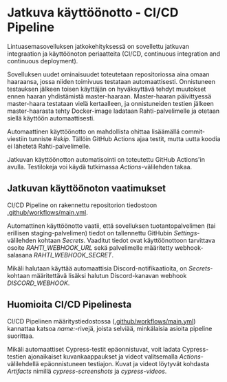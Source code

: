 # Jatkuva käyttöönotto - CI/CD Pipeline

Lintuasemasovelluksen jatkokehityksessä on sovellettu jatkuvan integraation ja käyttöönoton periaatteita (CI/CD, continuous integration and continuous deployment). 

Sovelluksen uudet ominaisuudet toteutetaan repositoriossa aina omaan haaraansa, jossa niiden toimivuus testataan automaattisesti. Onnistuneen testauksen jälkeen toisen käyttäjän on hyväksyttävä tehdyt muutokset ennen haaran yhdistämistä master-haaraan. Master-haaran päivittyessä master-haara testataan vielä kertaalleen, ja onnistuneiden testien jälkeen master-haarasta tehty Docker-image ladataan Rahti-palvelimelle ja otetaan siellä käyttöön automaattisesti.

Automaattinen käyttöönotto on mahdollista ohittaa lisäämällä commit-viestiin tunniste *#skip*. Tällöin GitHub Actions ajaa testit, mutta uutta koodia ei lähetetä Rahti-palvelimelle.

Jatkuvan käyttöönotton automatisointi on toteutettu GitHub Actions'in avulla. Testilokeja voi käydä tutkimassa *Actions*-välilehden takaa.

## Jatkuvan käyttöönoton vaatimukset

CI/CD Pipeline on rakennettu repositorion tiedostoon [.github/workflows/main.yml](https://github.com/luomus/lintuasemasovellus/blob/master/.github/workflows/main.yml).

Automattinen käyttöönotto vaatii, että sovelluksen tuotantopalvelimen (tai erillisen staging-palvelimen) tiedot on tallennettu GitHubin *Settings*-välilehden kohtaan *Secrets*. Vaaditut tiedot ovat käyttöönottoon tarvittava osoite *RAHTI_WEBHOOK_URL* sekä palvelimelle määritetty webhook-salasana *RAHTI_WEBHOOK_SECRET*.

Mikäli halutaan käyttää automaattisia Discord-notifikaatioita, on *Secrets*-kohtaan määritettävä lisäksi halutun Discord-kanavan webhook *DISCORD_WEBHOOK*.

## Huomioita CI/CD Pipelinesta

CI/CD Pipelinen määritystiedostossa ([.github/workflows/main.yml](https://github.com/luomus/lintuasemasovellus/blob/master/.github/workflows/main.yml)) kannattaa katsoa *name:*-rivejä, joista selviää, minkälaisia asioita pipeline suorittaa.

Mikäli automaattiset Cypress-testit epäonnistuvat, voit ladata Cypress-testien ajonaikaiset kuvankaappaukset ja videot valitsemalla *Actions*-välilehdellä epäonnistuneen testiajon. Kuvat ja videot löytyvät kohdasta *Artifacts* nimillä *cypress-screenshots* ja *cypress-videos*.
